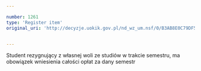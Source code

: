 ```yaml
---

number: 1261
type: 'Register item'
original_uri: 'http://decyzje.uokik.gov.pl/nd_wz_um.nsf/0/B3AB8E0C79DF59B0C125739A002A5C74?OpenDocument'


---
```


Student rezygnujący z własnej woli ze studiów w trakcie semestru, ma obowiązek wniesienia całości opłat za dany semestr
